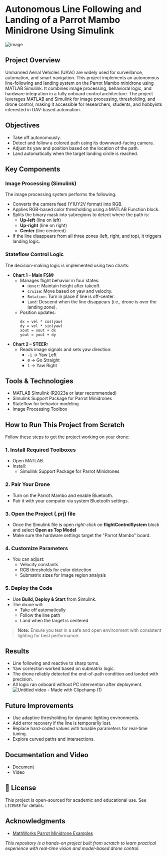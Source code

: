 # Autonomous Line Following and Landing of a Parrot Mambo Minidrone Using Simulink

![image](https://github.com/user-attachments/assets/5fece421-f107-4162-a656-0fe91202a07f)

## Project Overview
Unmanned Aerial Vehicles (UAVs) are widely used for surveillance, automation, and smart navigation. This project implements an autonomous line-following and landing system on the Parrot Mambo minidrone using MATLAB Simulink. It combines image processing, behavioral logic, and hardware integration in a fully onboard control architecture. The project leverages MATLAB and Simulink for image processing, thresholding, and drone control, making it accessible for researchers, students, and hobbyists interested in UAV-based automation.

## Objectives
- Take off autonomously.
- Detect and follow a colored path using its downward-facing camera.
- Adjust its yaw and position based on the location of the path.
- Land automatically when the target landing circle is reached.

## Key Components
### Image Processing (Simulink)
The image processing system performs the following:
- Converts the camera feed (Y1UY2V format) into RGB.
- Applies RGB-based color thresholding using a MATLAB Function block.
- Splits the binary mask into subregions to detect where the path is:
  - **Up-left** (line on left)
  - **Up-right** (line on right)
  - **Center** (line centered)
- If the line disappears from all three zones (left, right, and top), it triggers landing logic.

### Stateflow Control Logic
The decision-making logic is implemented using two charts:
- **Chart 1 – Main FSM:**
  - Manages flight behavior in four states:
    - `Hover`: Maintain height after takeoff.
    - `Cruise`: Move based on yaw and velocity.
    - `Rotation`: Turn in place if line is off-center.
    - `Land`: Descend when the line disappears (i.e., drone is over the landing zone).
  - Position updates:
    ```
    dx = vel * cos(yaw)
    dy = vel * sin(yaw)
    xout = xout + dx
    yout = yout + dy
    ```
- **Chart 2 – STEER:**
  - Reads image signals and sets yaw direction:
    - `-1` → Yaw Left
    - `0` → Go Straight
    - `1` → Yaw Right

## Tools & Technologies

- MATLAB Simulink (R2023a or later recommended)
- Simulink Support Package for Parrot Minidrones
- Stateflow for behavior modeling
- Image Processing Toolbox

## How to Run This Project from Scratch
Follow these steps to get the project working on your drone:
### 1. **Install Required Toolboxes**
- Open MATLAB.
- Install:
  - Simulink Support Package for Parrot Minidrones
### 2. **Pair Your Drone**
- Turn on the Parrot Mambo and enable Bluetooth.
- Pair it with your computer via system Bluetooth settings.
### 3. **Open the Project (.prj) file**
- Once the Simulink file is open *right-click* on **flightControlSystem** block and select **Open as Top Model**
- Make sure the hardware settings target the "Parrot Mambo" board.
### 4. **Customize Parameters**
- You can adjust:
  - Velocity constants
  - RGB thresholds for color detection
  - Submatrix sizes for image region analysis
### 5. **Deploy the Code**
- Use **Build, Deploy & Start** from Simulink.
- The drone will:
  - Take off automatically
  - Follow the line path
  - Land when the target is centered
> **Note:** Ensure you test in a safe and open environment with consistent lighting for best performance.

## Results
- Line following and reactive to sharp turns.
- Yaw correction worked based on submatrix logic.
- The drone reliably detected the end-of-path condition and landed with precision.
- All logic ran onboard without PC intervention after deployment.
![Untitled video - Made with Clipchamp (1)](https://github.com/user-attachments/assets/1193dfec-0a75-4560-a0ee-82f5e7155a09)


## Future Improvements

- Use adaptive thresholding for dynamic lighting environments.
- Add error recovery if the line is temporarily lost.
- Replace hard-coded values with tunable parameters for real-time tuning.
- Explore curved paths and intersections.

## Documentation and Video
- Document
- Video

## 📄 License

This project is open-sourced for academic and educational use. See `LICENSE` for details.


## Acknowledgments

- [MathWorks Parrot Minidrone Examples](https://www.mathworks.com/help/supportpkg/parrot/)


_This repository is a hands-on project built from scratch to learn practical experience with real-time vision and model-based drone control._

